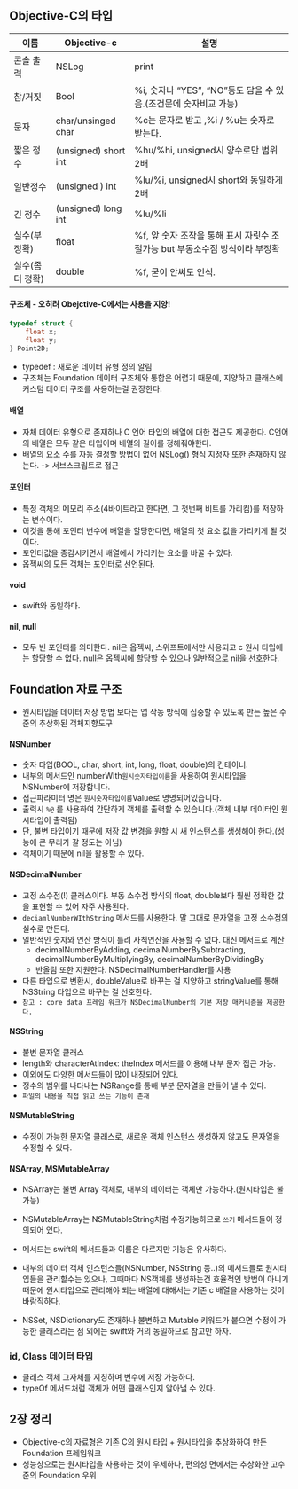 ## Objective-C의 타입

|이름|	Objective-c|설명
| ---- | ---- | ---- |
|콘솔 출력|	NSLog	|print|	
|참/거짓	|Bool |%i, 숫자나 “YES”, “NO”등도 담을 수 있음.(조건문에 숫자비교 가능)		
|문자|char/unsinged char|%c는 문자로 받고 ,%i / %u는 숫자로 받는다.		 
|짧은 정수|(unsigned) short int|%hu/%hi, unsigned시 양수로만 범위 2배	
|일반정수|(unsigned ) int|%lu/%i, unsigned시 short와 동일하게 2배
|긴 정수|(unsigned) long int|%lu/%li		
|실수(부정확)|float|%f, 앞 숫자 조작을 통해 표시 자릿수 조절가능 but 부동소수점 방식이라 부정확
|실수(좀 더 정확)|double|%f, 굳이 안써도 인식.

#### 구조체 - 오히려 Obejctive-C에서는 사용을 지양!
````objective-c
typedef struct {
	float x;
	float y;
} Point2D;
````
- typedef : 새로운 데이터 유형 정의 알림
- 구조체는 Foundation 데이터 구조체와 통합은 어렵기 때문에, 지양하고 클래스에 커스텀 데이터 구조를 사용하는걸 권장한다.

#### 배열
- 자체 데이터 유형으로 존재하나 C 언어 타입의 배열에 대한 접근도 제공한다. C언어의 배열은 모두 같은 타입이며 배열의 길이를 정해줘야한다.
- 배열의 요소 수를 자동 결정할 방법이 없어 NSLog() 형식 지정자 또한 존재하지 않는다. -> 서브스크립트로 접근

#### 포인터
- 특정 객체의 메모리 주소(4바이트라고 한다면, 그 첫번째 비트를 가리킴)를 저장하는 변수이다.
- 이것을 통해 포인터 변수에 배열을 할당한다면, 배열의 첫 요소 값을 가리키게 될 것이다.
- 포인터값을 증감시키면서 배열에서 가리키는 요소를 바꿀 수 있다.
- 옵젝씨의 모든 객체는 포인터로 선언된다.
#### void
- swift와 동일하다.
#### nil, null
- 모두 빈 포인터를 의미한다. nil은 옵젝씨, 스위프트에서만 사용되고 c 원시 타입에는 할당할 수 없다. null은 옵젝씨에 할당할 수 있으나 일반적으로 nil을 선호한다.

## Foundation 자료 구조
- 원시타입을 데이터 저장 방법 보다는 앱 작동 방식에 집중할 수 있도록 만든 높은 수준의 추상화된 객체지향도구

#### NSNumber
- 숫자 타입(BOOL, char, short, int, long, float, double)의 컨테이너.
- 내부의 메서드인 numberWIth`원시숫자타입이름`을 사용하여 원시타입을 NSNumber에 저장합니다.
- 접근파라미터 명은 `원시숫자타입이름`Value로 명명되어있습니다.
- 출력시 `%@` 를 사용하여 간단하게 객체를 출력할 수 있습니다.(객체 내부 데이터인 원시타입이 출력됨)
- 단, 불변 타입이기 때문에 저장 값 변경을 원할 시 새 인스턴스를 생성해야 한다.(성능에 큰 무리가 갈 정도는 아님)
- 객체이기 때문에 nil을 활용할 수 있다.

#### NSDecimalNumber
- 고정 소수점(!) 클래스이다. 부동 소수점 방식의 float, double보다 훨씬 정확한 값을 표현할 수 있어 자주 사용된다.
-  `deciamlNumberWIthString` 메서드를 사용한다. 말 그대로 문자열을 고정 소수점의 실수로 만든다.
- 일반적인 숫자와 연산 방식이 틀려 사칙연산을 사용할 수 없다. 대신 메서드로 계산
	- decimalNumberByAdding, decimalNumberBySubtracting, decimalNumberByMultiplyingBy, decimalNumberByDividingBy
	- 반올림 또한 지원한다. NSDecimalNumberHandler를 사용
- 다른 타입으로 변환시, doubleValue로 바꾸는 걸 지양하고 stringValue를 통해 NSString 타입으로 바꾸는 걸 선호한다.
- `참고 : core data 프레임 워크가 NSDecimalNumber의 기본 저장 매커니즘을 제공한다.`

#### NSString
- 불변 문자열 클래스
- length와 characterAtIndex: theIndex 메서드를 이용해 내부 문자 접근 가능. 
- 이외에도 다양한 메서드들이 많이 내장되어 있다.
- 정수의 범위를 나타내는 NSRange를 통해 부분 문자열을 만들어 낼 수 있다.
- `파일의 내용을 직접 읽고 쓰는 기능이 존재`

#### NSMutableString
- 수정이 가능한 문자열 클래스로, 새로운 객체 인스턴스 생성하지 않고도 문자열을 수정할 수 있다.

#### NSArray, MSMutableArray
- NSArray는 불변 Array 객체로, 내부의 데이터는 객체만 가능하다.(원시타입은 불가능)
- NSMutableArray는 NSMutableString처럼 수정가능하므로 `쓰기` 메서드들이 정의되어 있다.
- 메서드는 swift의 메서드들과 이름은 다르지만 기능은 유사하다.
- 내부의 데이터 객체 인스턴스들(NSNumber, NSString 등..)의 메서드들로 원시타입들을 관리할수는 있으나, 그때마다 NS객체를 생성하는건 효율적인 방법이 아니기 때문에 원시타입으로 관리해야 되는 배열에 대해서는 기존 c 배열을 사용하는 것이 바람직하다.

- NSSet, NSDictionary도 존재하나 불변하고 Mutable 키워드가 붙으면 수정이 가능한 클래스라는 점 외에는 swift와 거의 동일하므로 참고만 하자.

### id, Class 데이터 타입
- 클래스 객체 그자체를 지칭하며 변수에 저장 가능하다.
- typeOf 메서드처럼 객체가 어떤 클래스인지 알아낼 수 있다.

## 2장 정리
- Objective-c의 자료형은 기존 C의 원시 타입 + 원시타입을 추상화하여 만든 Foundation 프레임워크
- 성능상으로는 원시타입을 사용하는 것이 우세하나, 편의성 면에서는 추상화한 고수준의 Foundation 우위
